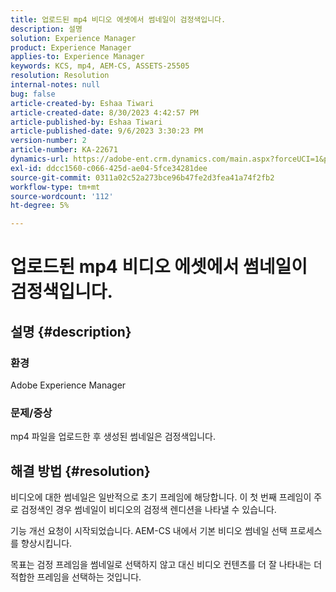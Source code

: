```yaml
---
title: 업로드된 mp4 비디오 에셋에서 썸네일이 검정색입니다.
description: 설명
solution: Experience Manager
product: Experience Manager
applies-to: Experience Manager
keywords: KCS, mp4, AEM-CS, ASSETS-25505
resolution: Resolution
internal-notes: null
bug: false
article-created-by: Eshaa Tiwari
article-created-date: 8/30/2023 4:42:57 PM
article-published-by: Eshaa Tiwari
article-published-date: 9/6/2023 3:30:23 PM
version-number: 2
article-number: KA-22671
dynamics-url: https://adobe-ent.crm.dynamics.com/main.aspx?forceUCI=1&pagetype=entityrecord&etn=knowledgearticle&id=4c7a4b44-5447-ee11-be6d-6045bd006793
exl-id: ddcc1560-c066-425d-ae04-5fce34281dee
source-git-commit: 0311a02c52a273bce96b47fe2d3fea41a74f2fb2
workflow-type: tm+mt
source-wordcount: '112'
ht-degree: 5%

---
```


# 업로드된 mp4 비디오 에셋에서 썸네일이 검정색입니다.

## 설명 {#description}


### 환경 

Adobe Experience Manager

### 문제/증상

mp4 파일을 업로드한 후 생성된 썸네일은 검정색입니다.


## 해결 방법 {#resolution}


비디오에 대한 썸네일은 일반적으로 초기 프레임에 해당합니다. 이 첫 번째 프레임이 주로 검정색인 경우 썸네일이 비디오의 검정색 렌디션을 나타낼 수 있습니다.

기능 개선 요청이 시작되었습니다.<b> </b>AEM-CS 내에서 기본 비디오 썸네일 선택 프로세스를 향상시킵니다.

목표는 검정 프레임을 썸네일로 선택하지 않고 대신 비디오 컨텐츠를 더 잘 나타내는 더 적합한 프레임을 선택하는 것입니다.
